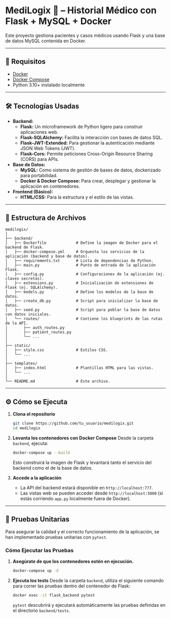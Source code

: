 # MediLogix 🏥 – Historial Médico con Flask + MySQL + Docker

Este proyecto gestiona pacientes y casos médicos usando Flask y una base de datos MySQL contenida en Docker.

---

## 🚀 Requisitos

- [Docker](https://www.docker.com/)
- [Docker Compose](https://docs.docker.com/compose/)
- Python 3.10+ instalado localmente

---

## 🛠️ Tecnologías Usadas

- **Backend:**
  - **Flask:** Un microframework de Python ligero para construir aplicaciones web.
  - **Flask-SQLAlchemy:** Facilita la interacción con bases de datos SQL.
  - **Flask-JWT-Extended:** Para gestionar la autenticación mediante JSON Web Tokens (JWT).
  - **Flask-Cors:** Permite peticiones Cross-Origin Resource Sharing (CORS) para APIs.
- **Base de Datos:**
  - **MySQL:** Como sistema de gestión de bases de datos, dockerizado para portabilidad.
  - **Docker & Docker Compose:** Para crear, desplegar y gestionar la aplicación en contenedores.
- **Frontend (Básico):**
  - **HTML/CSS:** Para la estructura y el estilo de las vistas.

---

## 📂 Estructura de Archivos

```
medilogix/
│
├── backend/
│   ├── Dockerfile             # Define la imagen de Docker para el backend de Flask.
│   ├── docker-compose.yml     # Orquesta los servicios de la aplicación (backend y base de datos).
│   ├── requirements.txt       # Lista de dependencias de Python.
│   ├── main.py                # Punto de entrada de la aplicación Flask.
│   ├── config.py              # Configuraciones de la aplicación (ej. claves secretas).
│   ├── extensions.py          # Inicialización de extensiones de Flask (ej. SQLAlchemy).
│   ├── models.py              # Define los modelos de la base de datos.
│   ├── create_db.py           # Script para inicializar la base de datos.
│   ├── seed.py                # Script para poblar la base de datos con datos iniciales.
│   └── routes/                # Contiene los blueprints de las rutas de la API.
│       ├── auth_routes.py
│       ├── patient_routes.py
│       └── ...
│
├── static/
│   ├── style.css              # Estilos CSS.
│   └── ...
│
├── templates/
│   ├── index.html             # Plantillas HTML para las vistas.
│   └── ...
│
└── README.md                  # Este archivo.
```

---

## ⚙️ Cómo se Ejecuta

1. **Clona el repositorio**
   ```bash
   git clone https://github.com/tu_usuario/medilogix.git
   cd medilogix
   ```

2. **Levanta los contenedores con Docker Compose**
   Desde la carpeta `backend`, ejecuta:
   ```bash
   docker-compose up --build
   ```
   Esto construirá la imagen de Flask y levantará tanto el servicio del backend como el de la base de datos.

4. **Accede a la aplicación**
   - La API del backend estará disponible en `http://localhost:777`.
   - Las vistas web se pueden acceder desde `http://localhost:5000` (si estás corriendo `app.py` localmente fuera de Docker).

---

## 🧪 Pruebas Unitarias

Para asegurar la calidad y el correcto funcionamiento de la aplicación, se han implementado pruebas unitarias con `pytest`.

### Cómo Ejecutar las Pruebas

1. **Asegúrate de que los contenedores estén en ejecución.**
   ```bash
   docker-compose up -d
   ```

2. **Ejecuta los tests**
   Desde la carpeta `backend`, utiliza el siguiente comando para correr las pruebas dentro del contenedor de Flask:
   ```bash
   docker exec -it flask_backend pytest
   ```
   `pytest` descubrirá y ejecutará automáticamente las pruebas definidas en el directorio `backend/tests`.
